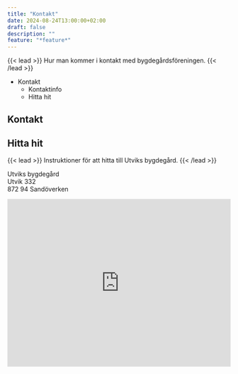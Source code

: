 ```yaml
---
title: "Kontakt"
date: 2024-08-24T13:00:00+02:00
draft: false
description: ""
feature: "*feature*"
---
```


{{< lead >}}
Hur man kommer i kontakt med bygdegårdsföreningen.
{{< /lead >}}

- Kontakt
  - Kontaktinfo
  - Hitta hit

## Kontakt

## Hitta hit

{{< lead >}}
Instruktioner för att hitta till Utviks bygdegård.
{{< /lead >}}

Utviks bygdegård<br>
Utvik 332<br>
872 94 Sandöverken

<style>
  .google-maps {
    position: relative;
    padding-bottom: 75%; // This is the aspect ratio
    height: 0;
    overflow: hidden;
  }
  .google-maps iframe {
    position: absolute;
    top: 0;
    left: 0;
    width: 100% !important;
    height: 100% !important;
  }
</style>

<div class="google-maps">
  <iframe src="https://www.google.com/maps/embed?pb=!1m18!1m12!1m3!1d1454.8835869996685!2d17.971500779928473!3d62.83621595765374!2m3!1f0!2f0!3f0!3m2!1i1024!2i768!4f13.1!3m3!1m2!1s0x4664bd38bd860a47%3A0x7a12ad4879437c71!2sUtvik%20332%2C%20872%2094%20Sand%C3%B6verken!5e0!3m2!1sen!2sse!4v1712438711489!5m2!1sen!2sse"
          width="600"
          height="450"
          style="border:0;"
          allowfullscreen=""
          loading="lazy"
          referrerpolicy="no-referrer-when-downgrade"
  ></iframe>
</div>
